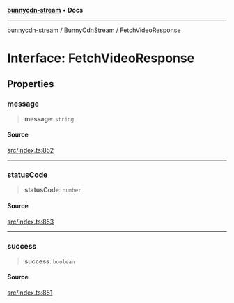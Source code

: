 [**bunnycdn-stream**](../../../README.md) • **Docs**

***

[bunnycdn-stream](../../../globals.md) / [BunnyCdnStream](../README.md) / FetchVideoResponse

# Interface: FetchVideoResponse

## Properties

### message

> **message**: `string`

#### Source

[src/index.ts:852](https://github.com/dan-online/bunnycdn-stream/blob/616be292d397c50e1db742e88f1022206d23e14f/src/index.ts#L852)

***

### statusCode

> **statusCode**: `number`

#### Source

[src/index.ts:853](https://github.com/dan-online/bunnycdn-stream/blob/616be292d397c50e1db742e88f1022206d23e14f/src/index.ts#L853)

***

### success

> **success**: `boolean`

#### Source

[src/index.ts:851](https://github.com/dan-online/bunnycdn-stream/blob/616be292d397c50e1db742e88f1022206d23e14f/src/index.ts#L851)

